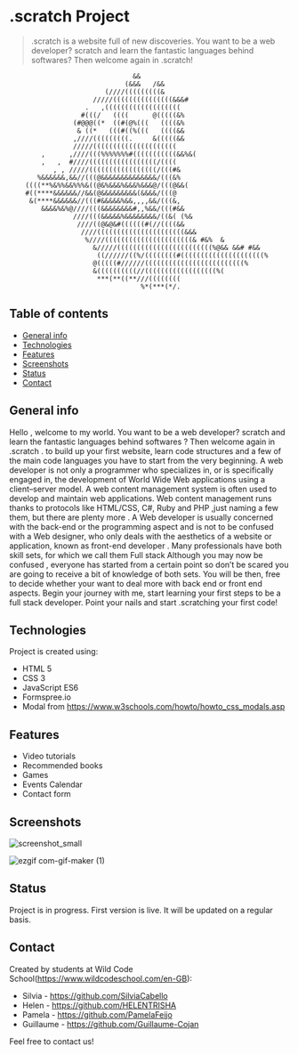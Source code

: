 # .scratch Project

> .scratch is a website full of new discoveries. You want to be a web developer? scratch and learn the fantastic languages behind softwares? Then welcome again in .scratch!

                                   &&
                                 (&&&   /&&
                            (////(((((((((&
                         /////(((((((((((((((&&&#
                       .   ,(((((((((((((((((((
                      #(((/   ((((      @(((((&%
                    (#@@@((*  ((#(@%(((   ((((&%
                     & ((*   (((#((%(((   ((((&&
                    ,////(((((((((.     &(((((&&
                    /////(((((((((((((((((((((
            ,      ,////(((%%%%%%%#(((((((((((&&%&(
            ,   ,  #////(((((((((((((((((/((((
               , , /////(((((((((((((((((/(((#&
           %&&&&&&,&&//(((@&&&&&&&&&&&&&&/(((&%
        ((((**%&%%&&%%%&((@&%&&&%&&&%&&&@/(((@&&(
        #((****&&&&&&//&&(@&&&&&&&&&(&&&&/(((@
         &(****&&&&&&//(((#&&&&&%&&,,,,&&/(((&,
            &&&&%&%@////(((&&&&&&&&#,,%&&/(((#&&
                    ////(((&&&&&%&&&&&&&&/((&( (%&
                     ////((@&@&#((((((#(//((((&&
                      ////((((((((((((((((((((((&&&
                       %////((((((((((((((((((((((& #&%  &
                         &/////((((((((((((((((((((((((%@&& &&# #&&
                          ((//////((%/((((((((#(((((((((((((((((((((%
                         @(((((#//////(((((((((((((((((((((((((%
                         &((((((((((//((((((((((((((((((%(
                          ***(**((**///((((((((
                                     %*(***(*/.

## Table of contents

-   [General info](#general-info)
-   [Technologies](#technologies)
-   [Features](#features)
-   [Screenshots](#screenshots)
-   [Status](#status)
-   [Contact](#contact)

## General info

Hello , welcome to my world. You want to be a web developer? scratch and learn the fantastic languages behind softwares ? Then welcome again in .scratch . to build up your first website, learn code structures and a few of the main code languages you have to start from the very beginning. A web developer is not only a programmer who specializes in, or is specifically engaged in, the development of World Wide Web applications using a client–server model. A web content management system is often used to develop and maintain web applications. Web content management runs thanks to protocols like HTML/CSS, C#, Ruby and PHP ,just naming a few them, but there are plenty more . A Web developer is usually concerned with the back-end or the programming aspect and is not to be confused with a Web designer, who only deals with the aesthetics of a website or application, known as front-end developer . Many professionals have both skill sets, for which we call them Full stack Although you may now be confused , everyone has started from a certain point so don’t be scared you are going to receive a bit of knowledge of both sets. You will be then, free to decide whether your want to deal more with back end or front end aspects. Begin your journey with me, start learning your first steps to be a full stack developer. Point your nails and start .scratching your first code!

## Technologies

Project is created using:

-   HTML 5
-   CSS 3
-   JavaScript ES6
-   Formspree.io
-   Modal from https://www.w3schools.com/howto/howto_css_modals.asp

## Features

-   Video tutorials
-   Recommended books
-   Games
-   Events Calendar
-   Contact form

## Screenshots

![screenshot_small](https://user-images.githubusercontent.com/78540300/112604360-561b8180-8e16-11eb-976c-9f58a2a78a78.jpg)

![ezgif com-gif-maker (1)](https://user-images.githubusercontent.com/78540300/112603762-b6f68a00-8e15-11eb-9717-1d3bfaf7e8c2.gif)

## Status

Project is in progress. First version is live. It will be updated on a regular basis.

## Contact

Created by students at Wild Code School(https://www.wildcodeschool.com/en-GB):

-   Silvia - https://github.com/SilviaCabello
-   Helen - https://github.com/HELENTRISHA
-   Pamela - https://github.com/PamelaFeijo
-   Guillaume - https://github.com/Guillaume-Cojan

Feel free to contact us!
